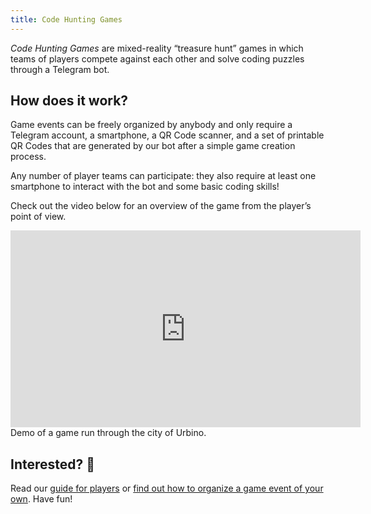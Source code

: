 ```yaml
---
title: Code Hunting Games
---
```


*Code Hunting Games* are mixed-reality “treasure hunt” games in which teams of players compete against each other and solve coding puzzles through a Telegram bot.

## How does it work?

Game events can be freely organized by anybody and only require a Telegram account, a smartphone, a QR&nbsp;Code scanner, and a set of printable QR&nbsp;Codes that are generated by our bot after a simple game creation process.

Any number of player teams can participate: they also require at least one smartphone to interact with the bot and some basic coding skills!

Check out the video below for an overview of the game from the player’s point of view.

<div class="anim-guide">
<iframe width="560" height="315" src="https://www.youtube.com/embed/4rSpoatljm8" frameborder="0" allowfullscreen></iframe>
<div class="didascaly">Demo of a game run through the city of Urbino.</div>
</div>

## Interested? 🙌

Read our [guide for players](/play) or [find out how to organize a game event of your own](/create).
Have fun!
